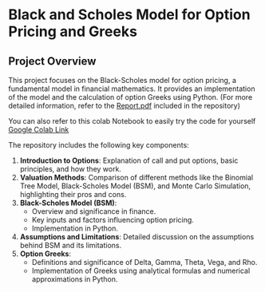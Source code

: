 # Black and Scholes Model for Option Pricing and Greeks

## Project Overview
This project focuses on the Black-Scholes model for option pricing, a fundamental model in financial mathematics. It provides an implementation of the model and the calculation of option Greeks using Python. 
(For more detailed information, refer to the [Report.pdf](Report.pdf) included in the repository)

You can also refer to this colab Notebook to easily try the code for yourself [Google Colab Link](https://colab.research.google.com/drive/1Gi1eKKD-F8ln6qgzsEUE_2YiMPNqNH6S?usp=sharing#scrollTo=G3JzG_Ppb7TC)

The repository includes the following key components:

1. **Introduction to Options**: Explanation of call and put options, basic principles, and how they work.
2. **Valuation Methods**: Comparison of different methods like the Binomial Tree Model, Black-Scholes Model (BSM), and Monte Carlo Simulation, highlighting their pros and cons.
3. **Black-Scholes Model (BSM)**:
   - Overview and significance in finance.
   - Key inputs and factors influencing option pricing.
   - Implementation in Python.
4. **Assumptions and Limitations**: Detailed discussion on the assumptions behind BSM and its limitations.
5. **Option Greeks**:
   - Definitions and significance of Delta, Gamma, Theta, Vega, and Rho.
   - Implementation of Greeks using analytical formulas and numerical approximations in Python.
